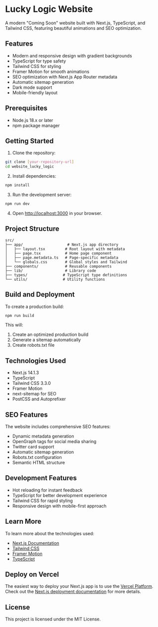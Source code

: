 # Lucky Logic Website

A modern "Coming Soon" website built with Next.js, TypeScript, and Tailwind CSS, featuring beautiful animations and SEO optimization.

## Features

- Modern and responsive design with gradient backgrounds
- TypeScript for type safety
- Tailwind CSS for styling
- Framer Motion for smooth animations
- SEO optimization with Next.js App Router metadata
- Automatic sitemap generation
- Dark mode support
- Mobile-friendly layout

## Prerequisites

- Node.js 18.x or later
- npm package manager

## Getting Started

1. Clone the repository:
```bash
git clone [your-repository-url]
cd website_lucky_logic
```

2. Install dependencies:
```bash
npm install
```

3. Run the development server:
```bash
npm run dev
```

4. Open [http://localhost:3000](http://localhost:3000) in your browser.

## Project Structure

```
src/
├── app/                    # Next.js app directory
│   ├── layout.tsx         # Root layout with metadata
│   ├── page.tsx           # Home page component
│   ├── page.metadata.ts   # Page-specific metadata
│   └── globals.css        # Global styles and Tailwind
├── components/            # Reusable components
├── lib/                   # Library code
├── types/                # TypeScript type definitions
└── utils/                # Utility functions
```

## Build and Deployment

To create a production build:

```bash
npm run build
```

This will:
1. Create an optimized production build
2. Generate a sitemap automatically
3. Create robots.txt file

## Technologies Used

- Next.js 14.1.3
- TypeScript
- Tailwind CSS 3.3.0
- Framer Motion
- next-sitemap for SEO
- PostCSS and Autoprefixer

## SEO Features

The website includes comprehensive SEO features:
- Dynamic metadata generation
- OpenGraph tags for social media sharing
- Twitter card support
- Automatic sitemap generation
- Robots.txt configuration
- Semantic HTML structure

## Development Features

- Hot reloading for instant feedback
- TypeScript for better development experience
- Tailwind CSS for rapid styling
- Responsive design with mobile-first approach

## Learn More

To learn more about the technologies used:

- [Next.js Documentation](https://nextjs.org/docs)
- [Tailwind CSS](https://tailwindcss.com/docs)
- [Framer Motion](https://www.framer.com/motion/)
- [TypeScript](https://www.typescriptlang.org/docs)

## Deploy on Vercel

The easiest way to deploy your Next.js app is to use the [Vercel Platform](https://vercel.com/new). Check out the [Next.js deployment documentation](https://nextjs.org/docs/app/building-your-application/deploying) for more details.

## License

This project is licensed under the MIT License.
